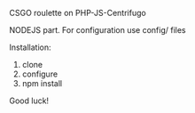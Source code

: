 CSGO roulette on PHP-JS-Centrifugo

NODEJS part.
For configuration use config/ files

Installation:
1. clone
2. configure
3. npm install

Good luck!
